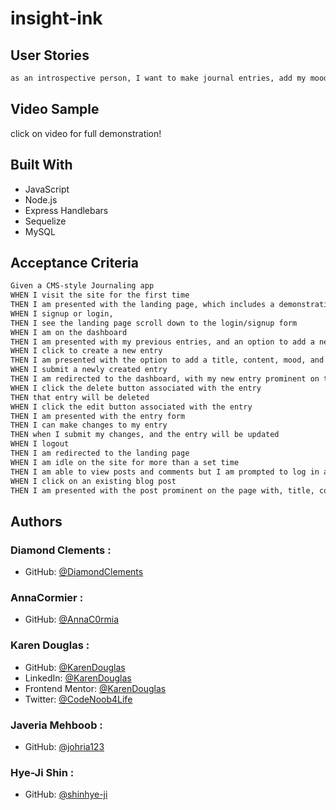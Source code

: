 # insight-ink

## User Stories
```md
as an introspective person, I want to make journal entries, add my moods and a picture associated with my entries. I want to share some of my posts with other introspectives and review my past entries.

```
## Video Sample
click on video for full demonstration!

## Built With
 - JavaScript
 - Node.js
 - Express Handlebars
 - Sequelize
 - MySQL

## Acceptance Criteria

```md
Given a CMS-style Journaling app
WHEN I visit the site for the first time
THEN I am presented with the landing page, which includes a demonstration of the app, login and registration navigation option
WHEN I signup or login,
THEN I see the landing page scroll down to the login/signup form
WHEN I am on the dashboard
THEN I am presented with my previous entries, and an option to add a new entry, mood and habit
WHEN I click to create a new entry
THEN I am presented with the option to add a title, content, mood, and habit
WHEN I submit a newly created entry
THEN I am redirected to the dashboard, with my new entry prominent on the page, along with my previous entries snippets
WHEN I click the delete button associated with the entry
THEN that entry will be deleted
WHEN I click the edit button associated with the entry
THEN I am presented with the entry form
THEN I can make changes to my entry
THEN when I submit my changes, and the entry will be updated
WHEN I logout
THEN I am redirected to the landing page
WHEN I am idle on the site for more than a set time
THEN I am able to view posts and comments but I am prompted to log in again before I can add, update, or delete posts
WHEN I click on an existing blog post
THEN I am presented with the post prominent on the page with, title, contents, post creator’s username, and date created for that post and have the option to leave a comment
```

## Authors

### Diamond Clements :  
- GitHub: [@DiamondClements](https://github.com/DiamondSClements)

### AnnaCormier :  
- GitHub: [@AnnaC0rmia](https://github.com/AnnaC0rmier)

### Karen Douglas :

- GitHub: [@KarenDouglas](https://github.com/KarenDouglas/)
- LinkedIn: [@KarenDouglas](https://www.linkedin.com/in/karen-douglas-344974246/)
- Frontend Mentor: [@KarenDouglas](https://www.frontendmentor.io/profile/KarenDouglas)
- Twitter: [@CodeNoob4Life](https://twitter.com/CodeNoob4Life)

### Javeria Mehboob : 
- GitHub: [@johria123](https://github.com/johria123)

### Hye-Ji Shin :  
- GitHub: [@shinhye-ji](https://github.com/shinhye-ji)